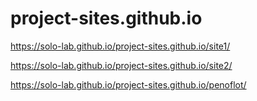# project-sites.github.io

https://solo-lab.github.io/project-sites.github.io/site1/

https://solo-lab.github.io/project-sites.github.io/site2/

https://solo-lab.github.io/project-sites.github.io/penoflot/
